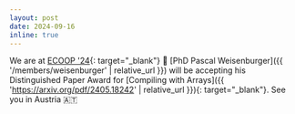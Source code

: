 ```yaml
---
layout: post
date: 2024-09-16
inline: true
---
```


We are at [ECOOP '24](https://2024.ecoop.org/){: target="_blank"} 📣
[PhD Pascal Weisenburger]({{ '/members/weisenburger' | relative_url }}) will be accepting his Distinguished Paper Award for [Compiling with Arrays]({{ 'https://arxiv.org/pdf/2405.18242' | relative_url }}){: target="_blank"}.
See you in Austria 🇦🇹
